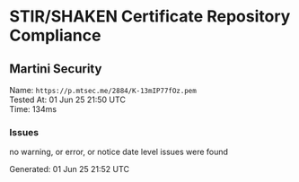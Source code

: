 # STIR/SHAKEN Certificate Repository Compliance

## Martini Security

Name: `https://p.mtsec.me/2884/K-13mIP77fOz.pem`\
Tested At: 01 Jun 25 21:50 UTC\
Time: 134ms

### Issues

no warning, or error, or notice date level issues were found

Generated: 01 Jun 25 21:52 UTC